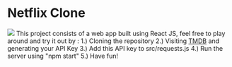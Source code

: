 # Netflix Clone
<img src = public/demo.gif>
This project consists of a web app built using React JS, feel free to play around and try it out by : 
1.) Cloning the repository
2.) Visiting <a href="https://developers.themoviedb.org/3/getting-started/introduction" target="_blank">TMDB</a> and generating your API Key
3.) Add this API key to src/requests.js
4.) Run the server using "npm start"
5.) Have fun!
